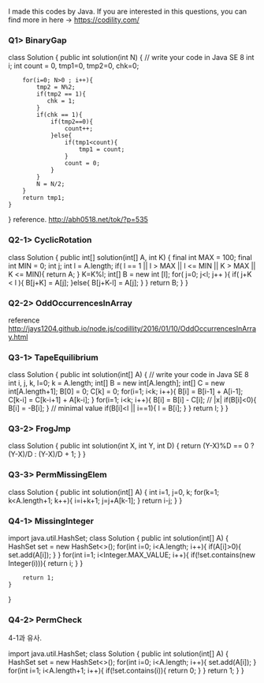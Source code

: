 I made this codes by Java.
If you are interested in this questions, you can find more in here -> https://codility.com/

### Q1> BinaryGap

class Solution {
    public int solution(int N) {
        // write your code in Java SE 8
        int i;
	    int count = 0, tmp1=0, tmp2=0, chk=0;

	    for(i=0; N>0 ; i++){
	    	tmp2 = N%2;
	    	if(tmp2 == 1){
	    	   chk = 1; 
	    	}
	    	if(chk == 1){
    	    	if(tmp2==0){
    	    	    count++;
    	    	}else{
    	    	    if(tmp1<count){
        	    	    tmp1 = count;
    	    	    }
    	    	    count = 0;   
    	    	}
	    	}
	    	N = N/2;
	    }
	    return tmp1;
    }
}
reference.
http://abh0518.net/tok/?p=535

### Q2-1> CyclicRotation

class Solution {
    public int[] solution(int[] A, int K) {
        final int MAX = 100;
	        final int MIN = 0;
	        int j;
	        int l = A.length;
	        if( l == 1 || l > MAX || l <= MIN || K > MAX || K <= MIN){ return A; }
	        K=K%l;
	        int[] B = new int [l];
            for( j=0; j<l; j++ ){
            	if( j+K < l ){
            		B[j+K] = A[j];
            	}else{
            		B[j+K-l] = A[j];
            	}
            }
	        return B;
    }
}

### Q2-2> OddOccurrencesInArray

reference
http://jays1204.github.io/node.js/codillity/2016/01/10/OddOccurrencesInArray.html

### Q3-1> TapeEquilibrium

class Solution {
    public int solution(int[] A) {
        // write your code in Java SE 8
        int i, j, k, l=0;
        k = A.length;
        int[] B = new int[A.length];
        int[] C = new int[A.length+1];
        B[0] = 0;
        C[k] = 0;
        for(i=1; i<k; i++){
            B[i] = B[i-1] + A[i-1];
            C[k-i] = C[k-i+1] + A[k-i];
        }
        for(i=1; i<k; i++){
            B[i] = B[i] - C[i];
            // |x|
            if(B[i]<0){
                B[i] = -B[i];
            }
            // minimal value
            if(B[i]<l || i==1){
                l = B[i];
            }
        }
        return l;
    }
}

### Q3-2> FrogJmp

class Solution {
    public int solution(int X, int Y, int D) {
        return (Y-X)%D == 0 ? (Y-X)/D : (Y-X)/D + 1;
    }
}

### Q3-3> PermMissingElem

class Solution {
    public int solution(int[] A) {
        int i=1, j=0, k;
        for(k=1; k<A.length+1; k++){
            i=i+k+1;
            j=j+A[k-1];
        }
        return i-j;
    }
}

### Q4-1> MissingInteger

import java.util.HashSet;
class Solution {
    public int solution(int[] A) {
        HashSet<Integer> set = new HashSet<>();
        for(int i=0; i<A.length; i++){
        	if(A[i]>0){
        		set.add(A[i]);
        	}
        }
        for(int i=1; i<Integer.MAX_VALUE; i++){
        	if(!set.contains(new Integer(i))){
        		return i;
        	}
        }
        
        return 1;
    }
}

### Q4-2> PermCheck
4-1과 유사.

import java.util.HashSet;
class Solution {
    public int solution(int[] A) {
        HashSet<Integer> set = new HashSet<>();
        for(int i=0; i<A.length; i++){
        	set.add(A[i]);
        }
        for(int i=1; i<A.length+1; i++){
        	if(!set.contains(i)){
        		return 0;
        	}
        }
        return 1;
    }
}
